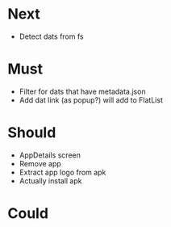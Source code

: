 # Next

- Detect dats from fs

# Must

- Filter for dats that have metadata.json
- Add dat link (as popup?) will add to FlatList

# Should

- AppDetails screen
- Remove app
- Extract app logo from apk
- Actually install apk

# Could